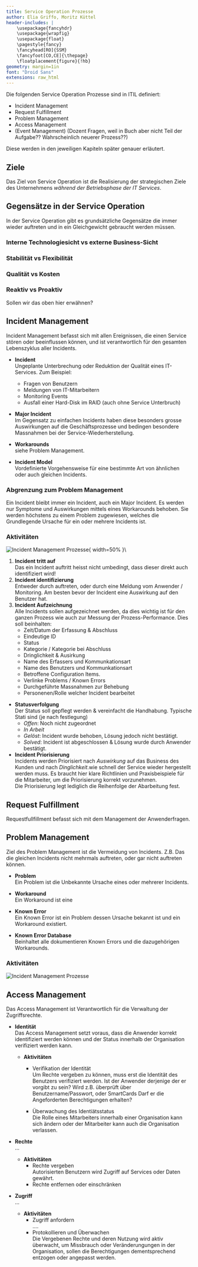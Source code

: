 ```yaml
---
title: Service Operation Prozesse
author: Elia Griffo, Moritz Küttel
header-includes: |
    \usepackage{fancyhdr}
    \usepackage{wrapfig}
    \usepackage{float}
    \pagestyle{fancy}
    \fancyhead[RO]{SSM}
    \fancyfoot[CO,CE]{\thepage}
    \floatplacement{figure}{!hb}
geometry: margin=1in
font: "Droid Sans"
extensions: raw_html
---
```


Die folgenden Service Operation Prozesse sind in ITIL definiert:

 * Incident Management
 * Request Fulfillment
 * Problem Management
 * Access Management
 * (Event Management) (Dozent Fragen, weil in Buch aber nicht Teil der Aufgabe?? Wahrscheinlich neuerer Prozess??)


Diese werden in den jeweiligen Kapiteln später genauer erläutert.

## Ziele

Das Ziel von Service Operation ist die Realisierung der strategischen Ziele des Unternehmens _während der Betriebsphase der IT Services_.

## Gegensätze in der Service Operation

In der Service Operation gibt es grundsätzliche Gegensätze die immer wieder auftreten und in ein Gleichgewicht gebraucht werden müssen.

### Interne Technologiesicht vs externe Business-Sicht

### Stabilität vs Flexibilität

### Qualität vs Kosten

### Reaktiv vs Proaktiv

Sollen wir das oben hier erwähnen?


## Incident Management

Incident Management befasst sich mit allen Ereignissen, die einen Service stören oder beeinflussen können, und ist verantwortlich für den gesamten Lebenszyklus aller Incidents.  

* **Incident**  
  Ungeplante Unterbrechung oder Reduktion der Qualität eines IT-Services. Zum Beispiel:
    * Fragen von Benutzern
    * Meldungen von IT-Mitarbeitern
    * Monitoring Events
    * Ausfall einer Hard-Disk im RAID (auch ohne Service Unterbruch)


* **Major Incident**  
  Im Gegensatz zu einfachen Incidents haben diese besonders grosse Auswirkungen auf die Geschäftsprozesse und bedingen besondere Massnahmen bei der Service-Wiederherstellung.

* **Workarounds**  
   siehe Problem Management.

* **Incident Model**  
   Vordefinierte Vorgehensweise für eine bestimmte Art von ähnlichen oder auch gleichen Incidents.

### Abgrenzung zum Problem Management

Ein Incident bleibt immer ein Incident, auch ein Major Incident. Es werden nur Symptome und Auswirkungen mittels eines Workarounds behoben. Sie werden höchstens zu einem Problem zugewiesen, welches die Grundlegende Ursache für ein oder mehrere Incidents ist.

### Aktivitäten

![Incident Management Prozesse](incident_management_activities.png){ width=50% }\ 


1. **Incident tritt auf**  
  Das ein Incident auftritt heisst nicht umbedingt, dass dieser direkt auch identifiziert wird!
2. **Incident identifizierung**  
  Entweder durch auftreten, oder durch eine Meldung vom Anwender / Monitoring. Am besten bevor der Incident eine Auswirkung auf den Benutzer hat.
3. **Incident Aufzeichnung**  
  Alle Incidents sollen aufgezeichnet werden, da dies wichtig ist für den ganzen Prozess wie auch zur Messung der Prozess-Performance. Dies soll beinhalten:
    * Zeit/Datum der Erfassung & Abschluss
    * Eindeutige ID
    * Status
    * Kategorie / Kategorie bei Abschluss
    * Dringlichkeit & Ausirkung
    * Name des Erfassers und Kommunkationsart
    * Name des Benutzers und Kommunkationsart
    * Betroffene Configuration Items.
    * Verlinke Problems / Known Errors
    * Durchgeführte Massnahmen zur Behebung
    * Personenen/Rolle welcher Incident bearbeitet
* **Statusverfolgung**  
  Der Status soll gepflegt werden & vereinfacht die Handhabung. Typische Stati sind (je nach festlegung)
  * *Offen*: Noch nicht zugeordnet
  * *In Arbeit*
  * *Gelöst*: Incident wurde behoben, Lösung jedoch nicht bestätigt.
  * *Solved*: Incident ist abgeschlossen & Lösung wurde durch Anwender bestätigt.
* **Incident Priorisierung**  
  Incidents werden Priorisiert nach *Auswirkung* auf das Business des Kunden und nach *Dinglichkeit*.wie schnell der Service wieder hergestellt werden muss. Es braucht hier klare Richtlinien und Praxisbeispiele für die Mitarbeiter, um die Priorisierung korrekt vorzunehmen.  
  Die Priorisierung legt lediglich die Reihenfolge der Abarbeitung fest.


## Request Fulfillment

Requestfullfillment befasst sich mit dem Management der Anwenderfragen.

## Problem Management

Ziel des Problem Management ist die Vermeidung von Incidents. Z.B. Das die gleichen Incidents nicht mehrmals auftreten, oder gar nicht auftreten können.

* **Problem**  
  Ein Problem ist die Unbekannte Ursache eines oder mehrerer Incidents.

* **Workaround**  
  Ein Workaround ist eine 

* **Known Error**  
  Ein Known Error ist ein Problem dessen Ursache bekannt ist und ein Workaround existiert.

* **Known Error Database**  
  Beinhaltet alle dokumentieren Known Errors und die dazugehörigen Workarounds.

### Aktivitäten

![Incident Management Prozesse](problem_management_activities.png)

## Access Management

Das Access Management ist Verantwortlich für die Verwaltung der Zugriffsrechte.

* **Identität**  
  Das Access Management setzt voraus, dass die Anwender korrekt identifiziert werden können und der Status innerhalb der Organisation verifiziert werden kann.
  * **Aktivitäten**
    * Verifikation der Identität  
      Um Rechte vergeben zu können, muss erst die Identität des Benutzers verifiziert werden.
      Ist der Anwender derjenige der er vorgibt zu sein? Wird z.B. überprüft über Benutzername/Passwort, oder SmartCards
      Darf er die Angeforderten Berechtigungen erhalten?

    * Überwachung des Identiätsstatus  
      Die Rolle eines Mitarbeiters innerhalb einer Organisation kann sich ändern oder der Mitarbeiter kann auch die Organisation verlassen.

* **Rechte**  
  ...
  * **Aktivitäten**
    * Rechte vergeben  
      Autorisierten Benutzern wird Zugriff auf Services oder Daten gewährt.
    * Rechte entfernen oder einschränken
      

* **Zugriff**  
  ...
  * **Aktivitäten**
    * Zugriff anfordern  
      ....
    * Protokollieren und Überwachen  
      Die Vergebenen Rechte und deren Nutzung wird aktiv überwacht, um Missbrauch oder Veränderungungen
      in der Organisation, sollen die Berechtigungen dementsprechend entzogen oder angepasst werden.



